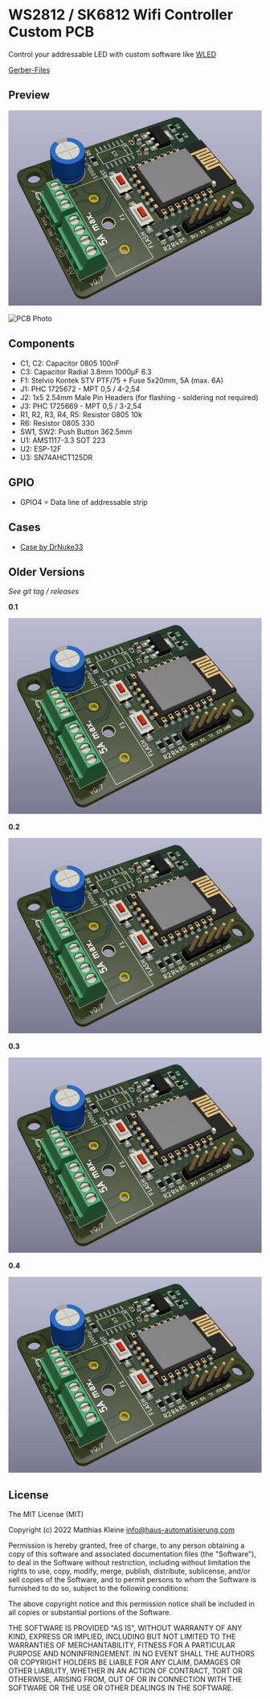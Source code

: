 # WS2812 / SK6812 Wifi Controller Custom PCB

Control your addressable LED with custom software like [WLED](https://github.com/Aircoookie/WLED)

[Gerber-Files](https://github.com/klein0r/pcb-ws2812-wifi-controller/releases)

## Preview

![PCB Preview](https://raw.githubusercontent.com/klein0r/pcb-ws2812-wifi-controller/master/preview.png)

![PCB Photo](https://raw.githubusercontent.com/klein0r/pcb-ws2812-wifi-controller/master/previewReal.jpg)

## Components

- C1, C2: Capacitor 0805 100nF
- C3: Capacitor Radial 3.8mm 1000μF 6.3
- F1: Stelvio Kontek STV PTF/75 + Fuse 5x20mm, 5A (max. 6A)
- J1: PHC 1725672 - MPT 0,5 / 4-2,54
- J2: 1x5 2.54mm Male Pin Headers (for flashing - soldering not required)
- J3: PHC 1725669 - MPT 0,5 / 3-2,54
- R1, R2, R3, R4, R5: Resistor 0805 10k
- R6: Resistor 0805 330
- SW1, SW2: Push Button 3*6*2.5mm
- U1: AMS1117-3.3 SOT 223
- U2: ESP-12F
- U3: SN74AHCT125DR

## GPIO

- GPIO4 = Data line of addressable strip

## Cases

- [Case by DrNuke33](https://www.thingiverse.com/thing:4909109)

## Older Versions

*See git tag / releases*

**0.1**

![PCB Preview](https://raw.githubusercontent.com/klein0r/pcb-ws2812-wifi-controller/0.1/preview.png)

**0.2**

![PCB Preview](https://raw.githubusercontent.com/klein0r/pcb-ws2812-wifi-controller/0.2/preview.png)

**0.3**

![PCB Preview](https://raw.githubusercontent.com/klein0r/pcb-ws2812-wifi-controller/0.3/preview.png)

**0.4**

![PCB Preview](https://raw.githubusercontent.com/klein0r/pcb-ws2812-wifi-controller/0.4/preview.png)

## License

The MIT License (MIT)

Copyright (c) 2022 Matthias Kleine <info@haus-automatisierung.com>

Permission is hereby granted, free of charge, to any person obtaining a copy
of this software and associated documentation files (the "Software"), to deal
in the Software without restriction, including without limitation the rights
to use, copy, modify, merge, publish, distribute, sublicense, and/or sell
copies of the Software, and to permit persons to whom the Software is
furnished to do so, subject to the following conditions:

The above copyright notice and this permission notice shall be included in
all copies or substantial portions of the Software.

THE SOFTWARE IS PROVIDED "AS IS", WITHOUT WARRANTY OF ANY KIND, EXPRESS OR
IMPLIED, INCLUDING BUT NOT LIMITED TO THE WARRANTIES OF MERCHANTABILITY,
FITNESS FOR A PARTICULAR PURPOSE AND NONINFRINGEMENT. IN NO EVENT SHALL THE
AUTHORS OR COPYRIGHT HOLDERS BE LIABLE FOR ANY CLAIM, DAMAGES OR OTHER
LIABILITY, WHETHER IN AN ACTION OF CONTRACT, TORT OR OTHERWISE, ARISING FROM,
OUT OF OR IN CONNECTION WITH THE SOFTWARE OR THE USE OR OTHER DEALINGS IN
THE SOFTWARE.

